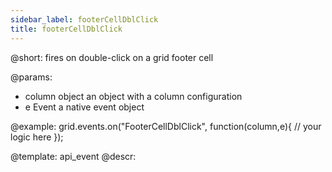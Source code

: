 ```yaml
---
sidebar_label: footerCellDblClick
title: footerCellDblClick
---          
```


@short:
fires on double-click on a grid footer cell

@params:
- column		object		an object with a column configuration
- e				Event		a native event object


@example:
grid.events.on("FooterCellDblClick", function(column,e){
    // your logic here
});


@template: api_event
@descr:



